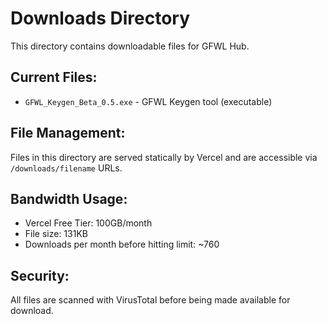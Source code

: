 # Downloads Directory

This directory contains downloadable files for GFWL Hub.

## Current Files:

- `GFWL_Keygen_Beta_0.5.exe` - GFWL Keygen tool (executable)

## File Management:

Files in this directory are served statically by Vercel and are accessible via `/downloads/filename` URLs.

## Bandwidth Usage:

- Vercel Free Tier: 100GB/month
- File size: 131KB
- Downloads per month before hitting limit: ~760

## Security:

All files are scanned with VirusTotal before being made available for download.
